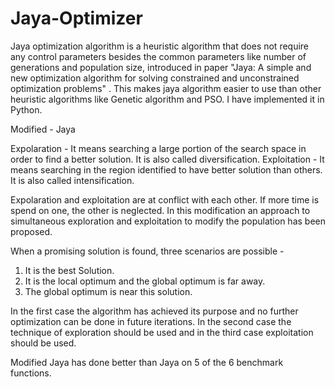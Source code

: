 # Jaya-Optimizer

Jaya optimization algorithm is a heuristic algorithm that does not require any control parameters besides the common parameters like number of generations and population size, introduced in paper "Jaya: A simple and new optimization algorithm for solving constrained and unconstrained optimization problems" . This makes jaya algorithm easier to use than other heuristic algorithms like Genetic algorithm and PSO. I have implemented it in Python. 

Modified - Jaya

Expolaration - It means searching a large portion of the search space in order to find a better solution. It is also called diversification.
Exploitation - It means searching in the region identified to have better solution than others. It is also called intensification.

Expolaration and exploitation are at conflict with each other. If more time is spend on one, the other is neglected. In this modification an approach to simultaneous exploration and exploitation to modify the population has been proposed. 

When a promising solution is found, three scenarios are possible - 
1.	It is the best Solution.
2.	It is the local optimum and the global optimum is far away.
3.	The global optimum is near this solution.

In the first case the algorithm has achieved its purpose and no further optimization can be done in future iterations. In the second case the technique of exploration should be used and in the third case exploitation should be used.

Modified Jaya has done better than Jaya on 5 of the 6 benchmark functions.
